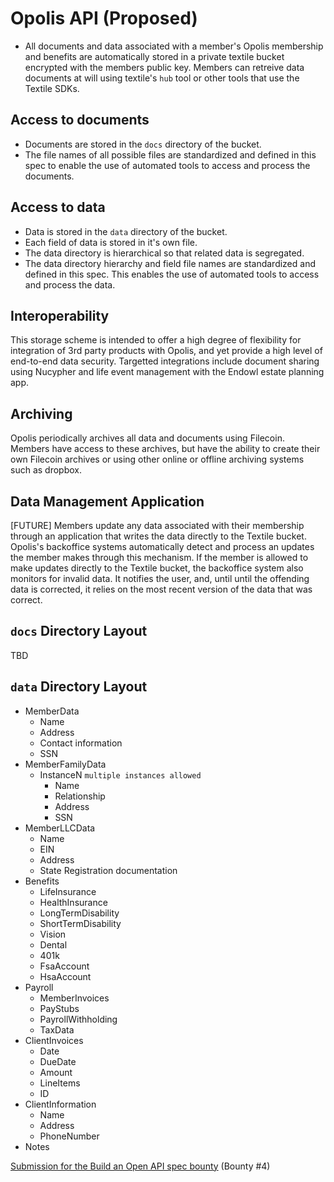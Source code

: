 # Opolis API (Proposed)

* All documents and data associated with a member's Opolis membership and benefits are automatically stored in a private textile bucket encrypted with the members public key. Members can retreive data documents at will using textile's `hub` tool or other tools that use the Textile SDKs.

## Access to documents
* Documents are stored in the `docs` directory of the bucket.
* The file names of all possible files are standardized and defined in this spec to enable the use of automated tools to access and process the documents.

## Access to data
* Data is stored in the `data` directory of the bucket.
* Each field of data is stored in it's own file.
* The data directory is hierarchical so that related data is segregated.
* The data directory hierarchy and field file names are standardized and defined in this spec. This enables the use of automated tools to access and process the data.

## Interoperability
This storage scheme is intended to offer a high degree of flexibility for integration of 3rd party products with Opolis, and yet provide a high level of end-to-end data security. Targetted integrations include document sharing using Nucypher and life event management with the Endowl estate planning app.

## Archiving
Opolis periodically archives all data and documents using Filecoin. Members have access to these archives, but have the ability to create their own Filecoin archives or using other online or offline archiving systems such as dropbox.

## Data Management Application
[FUTURE] Members update any data associated with their membership through an application that writes the data directly to the Textile bucket. Opolis's backoffice systems automatically detect and process an updates the member makes through this mechanism. If the member is allowed to make updates directly to the Textile bucket, the backoffice system also monitors for invalid data. It notifies the user, and, until until the offending data is corrected, it relies on the most recent version of the data that was correct.

## `docs` Directory Layout
TBD

## `data` Directory Layout
- MemberData
  - Name
  - Address
  - Contact information
  - SSN
- MemberFamilyData
  - InstanceN `multiple instances allowed`
    - Name
    - Relationship
    - Address
    - SSN
- MemberLLCData
  - Name
  - EIN
  - Address
  - State Registration documentation
- Benefits
  - LifeInsurance
  - HealthInsurance
  - LongTermDisability
  - ShortTermDisability
  - Vision
  - Dental
  - 401k
  - FsaAccount
  - HsaAccount
- Payroll
  - MemberInvoices
  - PayStubs
  - PayrollWithholding
  - TaxData
- ClientInvoices
  - Date
  - DueDate
  - Amount
  - LineItems
  - ID
- ClientInformation
  - Name
  - Address
  - PhoneNumber
- Notes


[Submission for the Build an Open API spec bounty](https://www.ethdenver.com/post/opolis) (Bounty #4)
